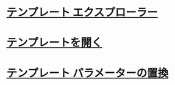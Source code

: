 # [テンプレート エクスプローラー](template-explorer.md)
# [テンプレートを開く](open-a-template.md)
# [テンプレート パラメーターの置換](replace-template-parameters.md)
